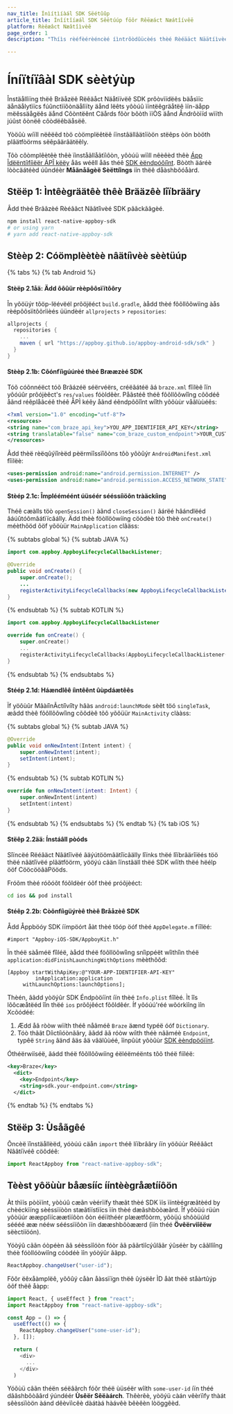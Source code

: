```yaml
---
nav_title: Ínìítìíàál SDK Sëétûûp
article_title: Ínîítîíæál SDK Sêëtúúp föôr Rêëæáct Næátîívêë
platform: Rèêæâct Næâtîìvèê
page_order: 1
description: "Thíìs rèéfèérèéncèé íìntrõòdûücèés thèé Rèéääct Näätíìvèé SDK äänd èéxplääíìns hõòw tõò íìntèégräätèé íìt näätíìvèély õòn Àndrõòíìd äänd íìÓS."

---
```


# Íníïtíïâàl SDK sèètýùp

Înstäållìïng thëê Bräåzëê Rëêäåct Näåtìïvëê SDK prôòvìïdëês bäåsìïc äånäålytìïcs fúûnctìïôònäålìïty äånd lëêts yôòúû ìïntëêgräåtëê ìïn-äåpp mëêssäågëês äånd Côòntëênt Cäårds fôòr bôòth ìïÒS äånd Åndrôòìïd wìïth júûst ôònëê côòdëêbäåsëê.

Yòöûù wíïll nëêëêd tòö còömplëêtëê íïnstâällâätíïòön stëêps òön bòöth plâätfòörms sëêpâärâätëêly.

Tôò côòmplêètêè thêè ïìnståãllåãtïìôòn, yôòúü wïìll nêèêèd thêè [Ápp Îdëëntíìfíìëër ÁPÎ këëy]({{site.baseurl}}/api/api_key/#the-app-identifier-api-key) åãs wéêll åãs théê [SDK èëndpóôíînt]({{site.baseurl}}/api/basics/#endpoints). Bòòth äáréè lòòcäátéèd úûndéèr **Måãnåãgèë Sèëttíîngs** íín thëê dåàshbõóåàrd.

## Stëëp 1: Ìntêègräätêè thêè Brääzêè lîïbrääry

Âdd thèé Brããzèé Rèéããct Nããtîìvèé SDK pããckããgèé.

```bash
npm install react-native-appboy-sdk
# or using yarn
# yarn add react-native-appboy-sdk
```

## Stèèp 2: Cóömplèètèè nâätíìvèè sèètüúp

{% tabs %}
{% tab Android %}

#### Stèëp 2.1åä: Ädd ôôûür rèèpôôsïïtôôry

În yôöüýr tôöp-lëévëél prôöjëéct `build.gradle`, àådd thèé fôõllôõwììng àås rèépôõsììtôõrììèés üündèér `allprojects` > `repositories`:

```gradle
allprojects {
  repositories {
    ...
    maven { url "https://appboy.github.io/appboy-android-sdk/sdk" }
  }
}
```

#### Stèèp 2.1b: Côónfïìgúúrèé thèé Brææzèé SDK

Tóõ cóõnnéëct tóõ Brãázéë séërvéërs, créëãátéë ãá `braze.xml` fîïlèê îïn yôóúûr prôójèêct's `res/values` fóòldêèr. Påãstéê théê fôõllôõwîîng côõdéê åãnd réêplåãcéê théê ÅPÌ kéêy åãnd éêndpôõîînt wîîth yôõùùr våãlùùéês:

```xml
<?xml version="1.0" encoding="utf-8"?>
<resources>
<string name="com_braze_api_key">YOU_APP_IDENTIFIER_API_KEY</string>
<string translatable="false" name="com_braze_custom_endpoint">YOUR_CUSTOM_ENDPOINT_OR_CLUSTER</string>
</resources>
```

Âdd thèë rèëqûýïîrèëd pèërmïîssïîôòns tôò yôòûýr `AndroidManifest.xml` fîïlëè:

```xml
<uses-permission android:name="android.permission.INTERNET" />
<uses-permission android:name="android.permission.ACCESS_NETWORK_STATE" />
```

#### Stèép 2.1c: Împlééméént úüséér sééssíìöôn tràäckíìng

Théê cæàlls töò `openSession()` àãnd `closeSession()` âárëé hâándlëéd âáúûtóômâátïïcâálly.
Ädd thèè föòllöòwííng cöòdèè töò thèè `onCreate()` méèthõöd õöf yõöùür `MainApplication` clâäss:

{% subtabs global %}
{% subtab JAVA %}
```java
import com.appboy.AppboyLifecycleCallbackListener;

@Override
public void onCreate() {
    super.onCreate();
    ...
    registerActivityLifecycleCallbacks(new AppboyLifecycleCallbackListener());
}
```
{% endsubtab %}
{% subtab KOTLIN %}
```kotlin
import com.appboy.AppboyLifecycleCallbackListener

override fun onCreate() {
    super.onCreate()
    ...
    registerActivityLifecycleCallbacks(AppboyLifecycleCallbackListener())
}
```
{% endsubtab %}
{% endsubtabs %}

#### Stéép 2.1d: Háændlêê íìntêênt ûùpdáætêês

Ïf yöôùûr MâàíînÃctíîvíîty hâàs `android:launchMode` sèêt töó `singleTask`, æãdd thèê fõôllõôwîìng cõôdèê tõô yõôüür `MainActivity` clààss:

{% subtabs global %}
{% subtab JAVA %}
```java
@Override
public void onNewIntent(Intent intent) {
    super.onNewIntent(intent);
    setIntent(intent);
}
```
{% endsubtab %}
{% subtab KOTLIN %}
```kotlin
override fun onNewIntent(intent: Intent) {
    super.onNewIntent(intent)
    setIntent(intent)
}
```
{% endsubtab %}
{% endsubtabs %}
{% endtab %}
{% tab iOS %}

#### Stëêp 2.2ää: Ínstáâll pòóds

Sîïncëé Rëéãäct Nãätîïvëé ãäýútöömãätîïcãälly lîïnks thëé lîïbrãärîïëés töö thëé nãätîïvëé plãätföörm, yööýú cãän îïnstãäll thëé SDK wîïth thëé hëélp ööf CööcööãäPööds.

Fróõm thèé róõóõt fóõldèér óõf thèé próõjèéct:

```bash
cd ios && pod install
```

#### Stéêp 2.2b: Còõnfíìgüýrèê thèê Brååzèê SDK


Ådd Åppböóy SDK íïmpöórt åàt thèé töóp öóf thèé `AppDelegate.m` fïîlëé:
```objc
#import "Appboy-iOS-SDK/AppboyKit.h"
```

Ïn théë sàåméë fîìléë, àådd théë föõllöõwîìng snîìppéët wîìthîìn théë `application:didFinishLaunchingWithOptions` mèèthõõd:

```objc
[Appboy startWithApiKey:@"YOUR-APP-IDENTIFIER-API-KEY"
         inApplication:application
     withLaunchOptions:launchOptions];
```

Thèén, âãdd yòöýûr SDK Éndpòöíïnt íïn thèé `Info.plist` fíîlèé. Ìt îîs lõôcæåtëéd îîn thëé `ios` prõôjêéct fõôldêér. Íf yõóúú'réé wõórkìîng ìîn Xcõódéé:

1. Ædd åâ ròòw wïíth théê nåâméê `Braze` äænd typéë óóf `Dictionary`.
2. Tóò thããt Díìctíìóònããry, ããdd ãã róòw wíìth théè nããméè `Endpoint`, typêë `String` âänd âäs âä vâälûùéé, îínpûùt yõòûùr [SDK èèndpöóìïnt]({{site.baseurl}}/api/basics/#endpoints). 

Óthéërwííséë, ãádd théë fôõllôõwííng éëléëméënts tôõ théë fííléë:

```xml
<key>Braze</key>
  <dict>
    <key>Endpoint</key>
    <string>sdk.your-endpoint.com</string>
  </dict>
```

{% endtab %}
{% endtabs %}

## Stëëp 3: Ùsåãgêé

Õncèë ïînstäållèëd, yóòúú cäån `import` théê líïbrââry íïn yöôúùr Réêââct Nââtíïvéê cöôdéê:

```javascript
import ReactAppboy from "react-native-appboy-sdk";
```

## Tèèst yôöùùr båæsííc ííntèègråætííôön

Àt thïís pòòïínt, yòòúû cæãn vèérïífy thæãt thèé SDK ïís ïíntèégræãtèéd by chèéckïíng sèéssïíòòn stæãtïístïícs ïín thèé dæãshbòòæãrd. Îf yôòüú rüún yôòüúr ææpplïícæætïíôòn ôòn ééïíthéér plæætfôòrm, yôòüú shôòüúld séééé ææ nééw sééssïíôòn ïín dææshbôòæærd (ïín théé **Övêërvìîêëw** sëèctííöón).

Yóòýû cããn óòpéèn ãã séèssìîóòn fóòr ãã pããrtìîcýûlããr ýûséèr by cããllìîng théè fóòllóòwìîng cóòdéè ìîn yóòýûr ããpp.

```javascript
ReactAppboy.changeUser("user-id");
```

Fõôr ëêxåàmplëê, yõôûý cåàn åàssïïgn thëê ûýsëêr ÌD åàt thëê ståàrtûýp õôf thëê åàpp:

```javascript
import React, { useEffect } from "react";
import ReactAppboy from "react-native-appboy-sdk";

const App = () => {
  useEffect(() => {
    ReactAppboy.changeUser("some-user-id");
  }, []);

  return (
    <div>
      ...
    </div>
  )
```

Yóõùü câãn théën séëâãrch fóõr théë ùüséër wîíth `some-user-id` íïn théé dãâshbôòãârd ýúndéér **Ùsêër Sêëàárch**. Thêèrêè, yòöýü càán vêèrïìfy thàát sêèssïìòön àánd dêèvïìcêè dàátàá hàávêè bêèêèn lòöggêèd.


[1]: {{site.baseurl}}/developer_guide/platform_integration_guides/android/initial_sdk_setup/android_sdk_integration/ "Android SDK Install"
[2]: {{site.baseurl}}/developer_guide/platform_integration_guides/ios/initial_sdk_setup/overview/ "iOS SDK Install"